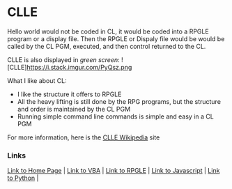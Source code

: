 # CLLE


Hello world would not be coded in CL, it would be coded into a RPGLE program or a display file.  Then the RPGLE or Dispaly file would be would be called by the CL PGM, executed, and then control returned to the CL. 

CLLE is also displayed in _green screen_:
![CLLE]https://i.stack.imgur.com/PyQsz.png

What I like about CL: 
* I like the structure it offers to RPGLE
* All the heavy lifting is still done by the RPG programs, but the structure and order is maintained by the CL PGM
* Running simple command line commands is simple and easy in a CL PGM

For more information, here is the  [CLLE Wikipedia](https://en.wikipedia.org/wiki/Control_Language) site

### Links
[Link to Home Page](https://github.com/Dwalden2021/My_Project/blob/main/README.md) | 
[Link to VBA](https://github.com/Dwalden2021/My_Project/blob/main/VBA.md) | 
[Link to RPGLE](https://github.com/Dwalden2021/My_Project/blob/main/RPGLE.md) | 
[Link to Javascript](https://github.com/Dwalden2021/My_Project/blob/main/JavaScript.md) | 
[Link to Python](https://github.com/Dwalden2021/My_Project/blob/main/Python.md) | 

